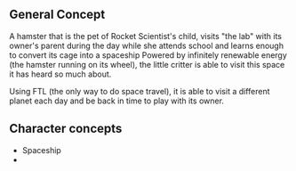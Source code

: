 ## General Concept
A hamster that is the pet of Rocket Scientist's child, visits "the lab" with its owner's parent during the day while she attends school and learns enough to convert its cage into a spaceship
Powered by infinitely renewable energy (the hamster running on its wheel), the little critter is able to visit this space it has heard so much about. 

Using FTL (the only way to do space travel), it is able to visit a different planet each day and be back in time to play with its owner.

## Character concepts
- Spaceship
- 

